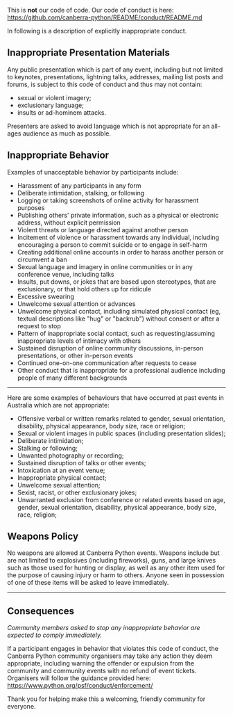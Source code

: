 This is **not** our code of code. Our code of conduct is here: https://github.com/canberra-python/README/conduct/README.md

In following is a description of explicitly inappropriate conduct.

## Inappropriate Presentation Materials

Any public presentation which is part of any event, including but not limited to keynotes, presentations, lightning talks, addresses, mailing list posts and forums, is subject to this code of conduct and thus may not contain:

* sexual or violent imagery;
* exclusionary language;
* insults or ad-hominem attacks.

Presenters are asked to avoid language which is not appropriate for an all-ages audience as much as possible.

## Inappropriate Behavior

Examples of unacceptable behavior by participants include:

* Harassment of any participants in any form
* Deliberate intimidation, stalking, or following
* Logging or taking screenshots of online activity for harassment purposes
* Publishing others' private information, such as a physical or electronic address, without explicit permission
* Violent threats or language directed against another person
* Incitement of violence or harassment towards any individual, including encouraging a person to commit suicide or to engage in self-harm
* Creating additional online accounts in order to harass another person or circumvent a ban
* Sexual language and imagery in online communities or in any conference venue, including talks
* Insults, put downs, or jokes that are based upon stereotypes, that are exclusionary, or that hold others up for ridicule
* Excessive swearing
* Unwelcome sexual attention or advances
* Unwelcome physical contact, including simulated physical contact (eg, textual descriptions like "hug" or "backrub") without consent or after a request to stop
* Pattern of inappropriate social contact, such as requesting/assuming inappropriate levels of intimacy with others
* Sustained disruption of online community discussions, in-person presentations, or other in-person events
* Continued one-on-one communication after requests to cease
* Other conduct that is inappropriate for a professional audience including people of many different backgrounds

---

Here are some examples of behaviours that have occurred at past events in Australia which are not appropriate:

* Offensive verbal or written remarks related to gender, sexual orientation, disability, physical appearance, body size, race or religion;
* Sexual or violent images in public spaces (including presentation slides);
* Deliberate intimidation;
* Stalking or following;
* Unwanted photography or recording;
* Sustained disruption of talks or other events;
* Intoxication at an event venue;
* Inappropriate physical contact;
* Unwelcome sexual attention;
* Sexist, racist, or other exclusionary jokes;
* Unwarranted exclusion from conference or related events based on age, gender, sexual orientation, disability, physical appearance, body size, race, religion;

## Weapons Policy

No weapons are allowed at Canberra Python events. Weapons include but are not limited to explosives (including fireworks), guns, and large knives such as those used for hunting or display, as well as any other item used for the purpose of causing injury or harm to others. Anyone seen in possession of one of these items will be asked to leave immediately.

---

## Consequences

*Community members asked to stop any inappropriate behavior are expected to comply immediately.*

If a participant engages in behavior that violates this code of conduct, the Canberra Python community organisers may take any action they deem appropriate, including warning the offender or expulsion from the community and community events with no refund of event tickets. Organisers will follow the guidance provided here: https://www.python.org/psf/conduct/enforcement/

Thank you for helping make this a welcoming, friendly community for everyone.
